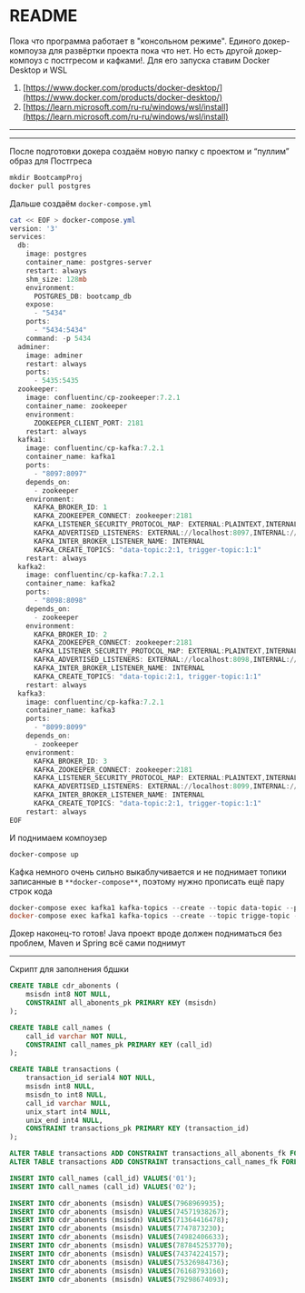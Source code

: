 # README

Пока что программа работает в "консольном режиме". Единого докер-компоуза для развёртки проекта пока что нет. Но есть другой докер-компоуз с постгресом и кафками!. Для его запуска ставим Docker Desktop и WSL

1. [https://www.docker.com/products/docker-desktop/](https://www.docker.com/products/docker-desktop/)
2. [https://learn.microsoft.com/ru-ru/windows/wsl/install](https://learn.microsoft.com/ru-ru/windows/wsl/install)

---

---

После подготовки докера создаём новую папку с проектом и “пуллим” образ для Постгреса

```powershell
mkdir BootcampProj
docker pull postgres
```

Дальше создаём `docker-compose.yml` 

```powershell
cat << EOF > docker-compose.yml
version: '3'
services:
  db:
    image: postgres
    container_name: postgres-server
    restart: always
    shm_size: 128mb
    environment:
      POSTGRES_DB: bootcamp_db
    expose:
      - "5434"
    ports:
      - "5434:5434"
    command: -p 5434
  adminer:
    image: adminer
    restart: always
    ports:
      - 5435:5435
  zookeeper:
    image: confluentinc/cp-zookeeper:7.2.1
    container_name: zookeeper
    environment:
      ZOOKEEPER_CLIENT_PORT: 2181
    restart: always
  kafka1:
    image: confluentinc/cp-kafka:7.2.1
    container_name: kafka1
    ports:
      - "8097:8097"
    depends_on:
      - zookeeper
    environment:
      KAFKA_BROKER_ID: 1
      KAFKA_ZOOKEEPER_CONNECT: zookeeper:2181
      KAFKA_LISTENER_SECURITY_PROTOCOL_MAP: EXTERNAL:PLAINTEXT,INTERNAL:PLAINTEXT
      KAFKA_ADVERTISED_LISTENERS: EXTERNAL://localhost:8097,INTERNAL://kafka1:9092
      KAFKA_INTER_BROKER_LISTENER_NAME: INTERNAL
      KAFKA_CREATE_TOPICS: "data-topic:2:1, trigger-topic:1:1"
    restart: always
  kafka2:
    image: confluentinc/cp-kafka:7.2.1
    container_name: kafka2
    ports:
      - "8098:8098"
    depends_on:
      - zookeeper
    environment:
      KAFKA_BROKER_ID: 2
      KAFKA_ZOOKEEPER_CONNECT: zookeeper:2181
      KAFKA_LISTENER_SECURITY_PROTOCOL_MAP: EXTERNAL:PLAINTEXT,INTERNAL:PLAINTEXT
      KAFKA_ADVERTISED_LISTENERS: EXTERNAL://localhost:8098,INTERNAL://kafka2:9092
      KAFKA_INTER_BROKER_LISTENER_NAME: INTERNAL
      KAFKA_CREATE_TOPICS: "data-topic:2:1, trigger-topic:1:1"
    restart: always
  kafka3:
    image: confluentinc/cp-kafka:7.2.1
    container_name: kafka3
    ports:
      - "8099:8099"
    depends_on:
      - zookeeper
    environment:
      KAFKA_BROKER_ID: 3
      KAFKA_ZOOKEEPER_CONNECT: zookeeper:2181
      KAFKA_LISTENER_SECURITY_PROTOCOL_MAP: EXTERNAL:PLAINTEXT,INTERNAL:PLAINTEXT
      KAFKA_ADVERTISED_LISTENERS: EXTERNAL://localhost:8099,INTERNAL://kafka3:9092
      KAFKA_INTER_BROKER_LISTENER_NAME: INTERNAL
      KAFKA_CREATE_TOPICS: "data-topic:2:1, trigger-topic:1:1"
    restart: always
EOF
```

И поднимаем компоузер

```powershell
docker-compose up
```

Кафка немного очень сильно выкаблучивается и не поднимает топики записанные в `**docker-compose**`, поэтому нужно прописать ещё пару строк кода

```powershell
docker-compose exec kafka1 kafka-topics --create --topic data-topic --partitions 2 --replication-factor 1 --if-not-exists --bootstrap-server localhost:9092
docker-compose exec kafka1 kafka-topics --create --topic trigge-topic --partitions 1 --replication-factor 1 --if-not-exists --bootstrap-server localhost:9092
```

Докер наконец-то готов! Java проект вроде должен подниматься без проблем, Maven и Spring всё сами поднимут

---

Скрипт для заполнения бдшки

```sql
CREATE TABLE cdr_abonents (
	msisdn int8 NOT NULL,
	CONSTRAINT all_abonents_pk PRIMARY KEY (msisdn)
);

CREATE TABLE call_names (
	call_id varchar NOT NULL,
	CONSTRAINT call_names_pk PRIMARY KEY (call_id)
);

CREATE TABLE transactions (
	transaction_id serial4 NOT NULL,
	msisdn int8 NULL,
	msisdn_to int8 NULL,
	call_id varchar NULL,
	unix_start int4 NULL,
	unix_end int4 NULL,
	CONSTRAINT transactions_pk PRIMARY KEY (transaction_id)
);

ALTER TABLE transactions ADD CONSTRAINT transactions_all_abonents_fk FOREIGN KEY (msisdn) REFERENCES cdr_abonents(msisdn) ON DELETE SET NULL ON UPDATE CASCADE;
ALTER TABLE transactions ADD CONSTRAINT transactions_call_names_fk FOREIGN KEY (call_id) REFERENCES call_names(call_id) ON DELETE SET NULL ON UPDATE CASCADE;

INSERT INTO call_names (call_id) VALUES('01');
INSERT INTO call_names (call_id) VALUES('02');

INSERT INTO cdr_abonents (msisdn) VALUES(7968969935);
INSERT INTO cdr_abonents (msisdn) VALUES(74571938267);
INSERT INTO cdr_abonents (msisdn) VALUES(71364416478);
INSERT INTO cdr_abonents (msisdn) VALUES(7747873230);
INSERT INTO cdr_abonents (msisdn) VALUES(74982406633);
INSERT INTO cdr_abonents (msisdn) VALUES(787845253770);
INSERT INTO cdr_abonents (msisdn) VALUES(74374224157);
INSERT INTO cdr_abonents (msisdn) VALUES(75326984736);
INSERT INTO cdr_abonents (msisdn) VALUES(76168793160);
INSERT INTO cdr_abonents (msisdn) VALUES(79298674093);
```
